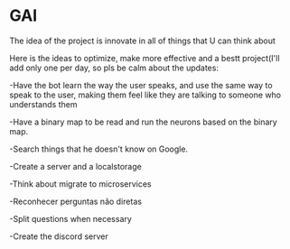 # GAI
The idea of the project is innovate in all of things that U can think about

Here is the ideas to optimize, make more effective and a bestt project(I'll add only one per day, so pls be calm about the updates:

-Have the bot learn the way the user speaks, and use the same way to speak to the user, making them feel like they are talking to someone who understands them

-Have a binary map to be read and run the neurons based on the binary map.

-Search things that he doesn't know on Google.

-Create a server and a localstorage

-Think about migrate to microservices

-Reconhecer perguntas não diretas

-Split questions when necessary

-Create the discord server
